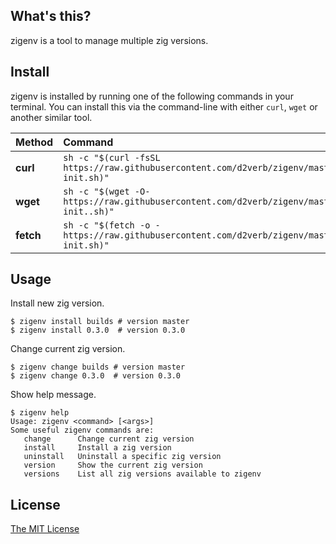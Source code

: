 ## What's this?
zigenv is a tool to manage multiple zig versions.

## Install

zigenv is installed by running one of the following commands in your terminal. 
You can install this via the command-line with either `curl`, `wget` or another similar tool.

| Method    | Command                                                                                           |
| :-------- | :------------------------------------------------------------------------------------------------ |
| **curl**  | `sh -c "$(curl -fsSL https://raw.githubusercontent.com/d2verb/zigenv/master/zigenv-init.sh)"` |
| **wget**  | `sh -c "$(wget -O- https://raw.githubusercontent.com/d2verb/zigenv/master/zigenv-init..sh)"`   |
| **fetch** | `sh -c "$(fetch -o - https://raw.githubusercontent.com/d2verb/zigenv/master/zigenv-init.sh)"` |

## Usage
Install new zig version.
```
$ zigenv install builds # version master
$ zigenv install 0.3.0  # version 0.3.0
```

Change current zig version.
```
$ zigenv change builds # version master
$ zigenv change 0.3.0  # version 0.3.0
```

Show help message.
```
$ zigenv help
Usage: zigenv <command> [<args>]
Some useful zigenv commands are:
   change      Change current zig version
   install     Install a zig version
   uninstall   Uninstall a specific zig version
   version     Show the current zig version
   versions    List all zig versions available to zigenv
```

## License
[The MIT License](LICENSE)

